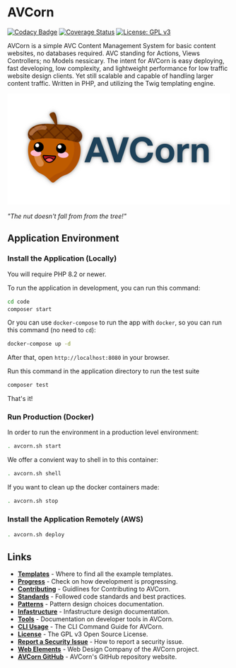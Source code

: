 # AVCorn

[![Codacy Badge](https://app.codacy.com/project/badge/Grade/2b09c4fbdcf94ae18406ae47b986be83)](https://app.codacy.com/gh/blaher/avcorn/dashboard?utm_source=gh&utm_medium=referral&utm_content=&utm_campaign=Badge_grade)
[![Coverage Status](https://coveralls.io/repos/github/AVCorn/avcorn/badge.svg?branch=main)](https://coveralls.io/github/AVCorn/avcorn?main)
[![License: GPL v3](https://img.shields.io/badge/License-GPLv3-blue.svg)](https://www.gnu.org/licenses/gpl-3.0)

AVCorn is a simple AVC Content Management System for basic content websites, no databases required.
AVC standing for Actions, Views Controllers; no Models nessicary.
The intent for AVCorn is easy deploying, fast developing, low complexity, and lightweight performance for low traffic website design clients.
Yet still scalable and capable of handling larger content traffic.
Written in PHP, and utilizing the Twig templating engine.

![AVCorn Logo](docs/images/github-card.png "The nut doesn't fall from from the tree!")

_"The nut doesn't fall from from the tree!"_

## Application Environment

### Install the Application (Locally)

You will require PHP 8.2 or newer.

To run the application in development, you can run this command:

```bash
cd code
composer start
```

Or you can use `docker-compose` to run the app with `docker`, so you can run this command (no need to `cd`):
```bash
docker-compose up -d
```
After that, open `http://localhost:8080` in your browser.

Run this command in the application directory to run the test suite

```bash
composer test
```

That's it!

### Run Production (Docker)

In order to run the environment in a production level environment:
```bash
. avcorn.sh start
```

We offer a convient way to shell in to this container:
```bash
. avcorn.sh shell
```

If you want to clean up the docker containers made:
```bash
. avcorn.sh stop
```

### Install the Application Remotely (AWS)

```bash
. avcorn.sh deploy
```

## Links

*   **[Templates](https://github.com/avcorn/avcorn-templates)** - Where to find all the example templates.
*   **[Progress](docs/TODO.md)** - Check on how development is progressing.
*   **[Contributing](docs/CONTRIBUTING.md)** - Guidlines for Contributing to AVCorn.
*   **[Standards](docs/STANDARDS.md)** - Followed code standards and best practices.
*   **[Patterns](docs/PATTERNS.md)** - Pattern design choices documentation.
*   **[Infastructure](docs/INFASTRUCTURE.md)** - Infastructure design documentation.
*   **[Tools](docs/TOOLS.md)** - Documentation on developer tools in AVCorn.
*   **[CLI Usage](docs/CLI.md)** - The CLI Command Guide for AVCorn.
*   **[License](docs/LICENSE.md)** - The GPL v3 Open Source License.
*   **[Report a Security Issue](docs/SECURITY.md)** - How to report a security issue.
*   **[Web Elements](http://webelements.agency)** - Web Design Company of the AVCorn project.
*   **[AVCorn GitHub](https://github.com/avcorn/avcorn)** - AVCorn's GitHub repository website.
